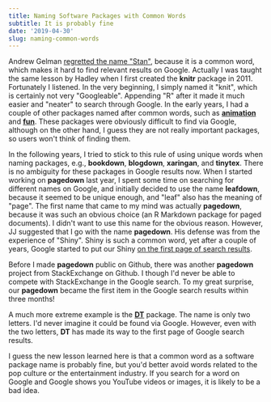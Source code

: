 ```yaml
---
title: Naming Software Packages with Common Words
subtitle: It is probably fine
date: '2019-04-30'
slug: naming-common-words
---
```


Andrew Gelman [regretted the name "Stan"](https://statmodeling.stat.columbia.edu/2019/04/29/we-shouldntve-called-it-stan-i-shouldve-listened-to-bob-and-hadley/), because it is a common word, which makes it hard to find relevant results on Google. Actually I was taught the same lesson by Hadley when I first created the **knitr** package in 2011. Fortunately I listened. In the very beginning, I simply named it "knit", which is certainly not very "Googleable". Appending "R" after it made it much easier and "neater" to search through Google. In the early years, I had a couple of other packages named after common words, such as [**animation**](https://github.com/yihui/animation) and [**fun**](https://github.com/yihui/fun). These packages were obviously difficult to find via Google, although on the other hand, I guess they are not really important packages, so users won't think of finding them.

In the following years, I tried to stick to this rule of using unique words when naming packages, e.g., **bookdown**, **blogdown**, **xaringan**, and **tinytex**. There is no ambiguity for these packages in Google results now. When I started working on **pagedown** last year, I spent some time on searching for different names on Google, and initially decided to use the name **leafdown**, because it seemed to be unique enough, and "leaf" also has the meaning of "page". The first name that came to my mind was actually **pagedown**, because it was such an obvious choice (an R Markdown package for paged documents). I didn't want to use this name for the obvious reason. However, JJ suggested that I go with the name **pagedown**. His defense was from the experience of "Shiny". Shiny is such a common word, yet after a couple of years, Google started to put our Shiny [on the first page of search results](https://www.google.com/search?q=shiny).

Before I made **pagedown** public on Github, there was another **pagedown** project from StackExchange on Github. I though I'd never be able to compete with StackExchange in the Google search. To my great surprise, our **pagedown** became the first item in the Google search results within three months!

A much more extreme example is the [**DT**](https://github.com/rstudio/DT) package. The name is only two letters. I'd never imagine it could be found via Google. However, even with the two letters, **DT** has made its way to the first page of Google search results.

I guess the new lesson learned here is that a common word as a software package name is probably fine, but you'd better avoid words related to the pop culture or the entertainment industry. If you search for a word on Google and Google shows you YouTube videos or images, it is likely to be a bad idea.

